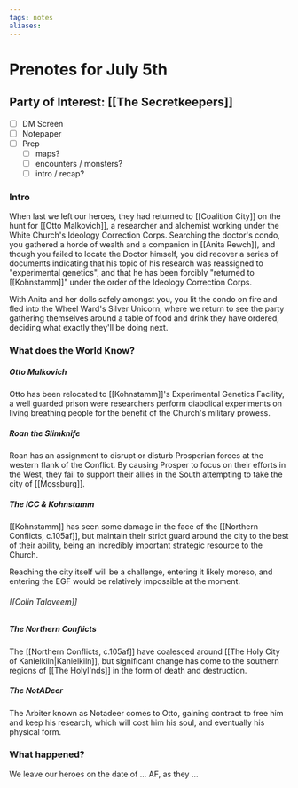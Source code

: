 ```yaml
---
tags: notes
aliases:
---
```


# Prenotes for July 5th
## Party of Interest: [[The Secretkeepers]]
- [ ] DM Screen
- [ ] Notepaper
- [ ] Prep
	- [ ] maps?
	- [ ] encounters / monsters?
	- [ ] intro / recap?

### Intro

When last we left our heroes, they had returned to [[Coalition City]] on the hunt for [[Otto Malkovich]], a researcher and alchemist working under the White Church's Ideology Correction Corps. Searching the doctor's condo, you gathered a horde of wealth and a companion in [[Anita Rewch]], and though you failed to locate the Doctor himself, you did recover a series of documents indicating that his topic of his research was reassigned to "experimental genetics", and that he has been forcibly "returned to [[Kohnstamm]]" under the order of the Ideology Correction Corps.

With Anita and her dolls safely amongst you, you lit the condo on fire and fled into the Wheel Ward's Silver Unicorn, where we return to see the party gathering themselves around a table of food and drink they have ordered, deciding what exactly they'll be doing next.

### What does the World Know?
##### Otto Malkovich
Otto has been relocated to [[Kohnstamm]]'s Experimental Genetics Facility, a well guarded prison were researchers perform diabolical experiments on living breathing people for the benefit of the Church's military prowess.

##### Roan the Slimknife
Roan has an assignment to disrupt or disturb Prosperian forces at the western flank of the Conflict. By causing Prosper to focus on their efforts in the West, they fail to support their allies in the South attempting to take the city of [[Mossburg]].

##### The ICC & Kohnstamm
[[Kohnstamm]] has seen some damage in the face of the [[Northern Conflicts, c.105af]], but maintain their strict guard around the city to the best of their ability, being an incredibly important strategic resource to the Church.

Reaching the city itself will be a challenge, entering it likely moreso, and entering the EGF would be relatively impossible at the moment.

###### [[Colin Talaveem]]

##### The Northern Conflicts
The [[Northern Conflicts, c.105af]] have coalesced around [[The Holy City of Kanielkiln|Kanielkiln]], but significant change has come to the southern regions of [[The Holyl'nds]] in the form of death and destruction.

##### The NotADeer
The Arbiter known as Notadeer comes to Otto, gaining contract to free him and keep his research, which will cost him his soul, and eventually his physical form.

### What happened?


We leave our heroes on the date of ... AF, as they ...